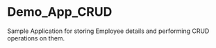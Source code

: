 # Demo_App_CRUD
Sample Application for storing Employee details and performing CRUD operations on them.
